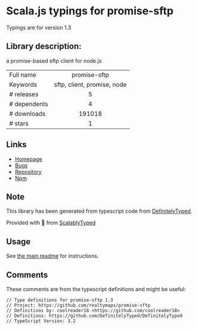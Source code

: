 
# Scala.js typings for promise-sftp

Typings are for version 1.3

## Library description:
a promise-based sftp client for node.js

|                    |                 |
| ------------------ | :-------------: |
| Full name          | promise-sftp |
| Keywords           | sftp, client, promise, node |
| # releases         | 5 |
| # dependents       | 4 |
| # downloads        | 191018 |
| # stars            | 1 |

## Links
- [Homepage](https://github.com/realtymaps/promise-sftp#readme)
- [Bugs](https://github.com/realtymaps/promise-sftp/issues)
- [Repository](https://github.com/realtymaps/promise-sftp)
- [Npm](https://www.npmjs.com/package/promise-sftp)
    


## Note
This library has been generated from typescript code from [DefinitelyTyped](https://definitelytyped.org).

Provided with :purple_heart: from [ScalablyTyped](https://github.com/oyvindberg/ScalablyTyped)

## Usage
See [the main readme](../../readme.md) for instructions.

## Comments

These comments are from the typescript definitions and might be useful:
```
// Type definitions for promise-sftp 1.3
// Project: https://github.com/realtymaps/promise-sftp
// Definitions by: coolreader18 <https://github.com/coolreader18>
// Definitions: https://github.com/DefinitelyTyped/DefinitelyTyped
// TypeScript Version: 3.2

```

